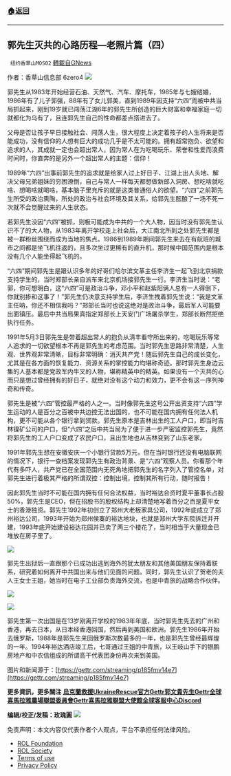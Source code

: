 ###  [:house:返回](README.md)
---


## 郭先生灭共的心路历程&#8212;老照片篇（四）
` 纽约香草山MOS02` [轉載自GNews](https://gnews.org/zh-hans/2545600/)

作者：香草山信息部 6zero4
 ![](https://assets.gnews.org/wp-content/uploads/2022/05/image-2303.png) 

郭先生从1983年开始经营石油、天然气、汽车、摩托车，1985年与七嫂结婚，1986年有了儿子郭强，88年有了女儿郭美，直到1989年因支持“六四”而被中共当局抓起来，刚到19岁就已闯荡江湖6年的郭先生所创造的巨大财富和幸福家庭一切就都化为乌有了，且连郭先生自己的性命都差点搭进去了。
 
父母是否让孩子早日接触社会、闯荡人生，很大程度上决定着孩子的人生将来是否能成功，没有信仰的人想有巨大的成功几乎是不太可能的。拥有超常抱负、欲望和追求的人，其成就一定也会超出常人，因为常人在为吃喝玩乐、荣誉和性爱而浪费时间时，你直奔的是另外一个超出常人的主题：信仰！
 
1989年“六四”出事前郭先生的追求就是给家人过上好日子、江湖上出人头地、解决父母兄弟姐妹的穷困潦倒，自己与常人一样每天都想做新郎入洞房、想吃啥就吃啥、想喝啥就喝啥，基本脑子里充斥的就是这类普通俗人的欲望。“六四”之前郭先生所受的政治熏陶，所处的政治与社会环境及其关系，给郭先生酝酿了一场不死一次就不会觉醒过来的人生状态。
 
若郭先生没因“六四”被抓，则极可能成为中共的一个大人物，因当时没有郭先生认识不了的大人物，从1983年离开学校走上社会后，大江南北所到之处郭先生都是被一群粉丝围绕而成为当地的焦点。1986到1989年期间郭先生来去在有航班的城市之间都是坐飞机往返的，且多次坐过更稀有的直升机，那时候中国范围内是根本没有几个人能坐得起飞机的。
 
“六四”期间郭先生是跟认识多年的好哥们哈尔滨文革主任李济生一起飞到北京捐款支持学生的，当时郑部长亲自派车来北京机场接郭先生一行。李济生当时说：“老郭，你可想明白，这“六四”可是政治斗争，邓小平和赵紫阳俩人总有一人得倒下，你就别掺和这事了！”郭先生仍决意支持学生后，李济生拽着郭先生说：“我是文革主任呐，你还不相信我吗？”郑部长当时也说这绝对是政治斗争，最后军人可能要出面镇压。最后中共当局果真指定郑部长上天安门广场屠杀学生，郑部长断然拒绝执行任务。
 
1991年5月3日郭先生是带着超出常人的抱负从清丰看守所出来的，吃喝玩乐等常人追求的一切欲望根本不再是郭先生的考虑范围。当时郭先生思路非常清楚，人生观、世界观非常清晰，目标非常明确：消灭共产党！随后郭先生自己的成长变化，尤其是在各方面的恢复能力、资源关系的掌控能力均堪称奇迹。那时郭先生身边云集的人基本都是党政军内牛叉的人物，堪称精英中的精英。如果没有一个灭共的心而只是想过曾经拥有的好日子，就绝对没有这个动力和效力，更不会有这一序列神奇和传奇。
 
郭先生是被“六四”管控最严格的人之一。当时像郭先生这号公开出资支持“六四”学生运动的人是百分之百被中共边控无法出国的，也不可能在国内拥有任何法人机构，更不可能从各个银行拿到贷款。郭先生原本是吉林出生的工人户口，即当时吉林镍矿公司的户口，但“六四”之后中共当局为了便于进一步严密监控郭先生，竟然将郭先生的工人户口变成了农民户口，且出生地也从吉林变到了山东老家。
 
1991年郭先生想在安徽安庆一个小银行贷款5万元，但在当时银行还没有电脑联网的情况下，银行一查档案发现郭先生有政治背景、是“六四”观察人员。你看那个年代有多吓人，共产党已在全国范围内无死角地把郭先生的名字列入了管控名单，对郭先生进行着极其严格的所谓双控：控制出境，控制其所有行动，随时报告！
 
因此郭先生当时不可能在国内拥有任何合法权益，当时裕达合资时夏平董事长占股50%，郭先生是CEO，但在招股书的股权结构上却清楚地写着百分之百是夏平女士的香港独资。郭先生1992年初创立了郑州大老板家具公司，1992年底成立了郑州裕达公司，1993年开始为郑州侯寨的裕达地块，也就是郑州大学东院拆迁并开建，1993年底开始建设裕达花园并已卖了两三个楼花了，当时相当于大量现金已堆放在房子里了。

![](https://assets.gnews.org/wp-content/uploads/2022/05/image-297.jpeg)
 
郭先生出狱后一直跟那个已成功出逃到海外的犹太朋友和其他美国朋友保持着联系，研究着如何离开中共国出来与他们见面的问题。同时，郭先生认识了贺老的夫人王女士王姐，她当时在电子工业部负责海外交流，也是中青旅的战略合作伙伴。

![](https://assets.gnews.org/wp-content/uploads/2022/05/image-298.jpeg)
 
![](https://assets.gnews.org/wp-content/uploads/2022/05/image-299.jpeg)
 
郭先生第一次出国是在13岁刚离开学校的1983年年底，当时郭先生先去的广州和香港，再去日本，从日本经香港回国，然后再到美国和欧洲。郭先生1986年开始去俄罗斯，1988年是郭先生来回俄罗斯次数最多的一年，也是郭先生曾经最辉煌的一年。1994年裕达酒店竣工后，七哥通过王姐的中青旅，以王岐山手下的银鹏房地产和中农信组成的所谓高干代表团身份再次来到美国。
 
图片和新闻源于：[https://gettr.com/streaming/p185fmv14e7](https://gettr.com/streaming/p185fmv14e7)
 
**更多資訊，更多關注** **[烏克蘭救援UkraineRescue官方Gettr](https://gettr.com/user/ukrainerescue)[郭文貴先生Gettr](https://gettr.com/user/miles)[全球喜馬拉雅農場聯盟委員會Gettr](https://gettr.com/user/GlobalAlliance)[喜馬拉雅聯盟大使館全球客服中心Discord](https://discord.gg/zv8j42srdN)**
 
**编辑/校正/发稿：玫瑰圓**
 ![](https://assets.gnews.org/wp-content/uploads/2022/05/image-2306.png) 

免责声明：本文内容仅代表作者个人观点，平台不承担任何法律风险。
  
- [ROL Foundation](https://rolfoundation.org/)
- [ROL Society](https://rolsociety.org/)
- [Terms of use](https://gnews.org/terms-of-use-3/)
- [Privacy Policy](https://gnews.org/privacy-policy/)
